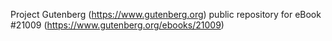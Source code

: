 Project Gutenberg (https://www.gutenberg.org) public repository for eBook #21009 (https://www.gutenberg.org/ebooks/21009)
